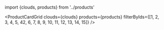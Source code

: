 import {clouds, products} from '../products'

<ProductCardGrid clouds={clouds} products={products} filterByIds={[1, 2, 3, 4, 5, 42, 6, 7, 8, 9, 10, 11, 12, 13, 14, 15]} />